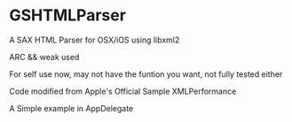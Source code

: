 GSHTMLParser
============

A SAX HTML Parser for OSX/iOS using libxml2

ARC && weak used

For self use now, may not have the funtion you want, not fully tested either

Code modified from Apple's Official Sample XMLPerformance

A Simple example in AppDelegate